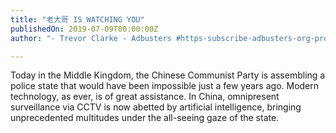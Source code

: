 ```yaml
---
title: "老大哥 IS WATCHING YOU"
publishedOn: 2019-07-09T00:00:00Z
author: "- Trevor Clarke - Adbusters #https-subscribe-adbusters-org-products-ab-144-the-age-of-total-disruption"

---
```


Today in the Middle Kingdom, the Chinese Communist Party is assembling a police state that would have been impossible just a few years ago. Modern technology, as ever, is of great assistance. In China, omnipresent surveillance via CCTV is now abetted by artificial intelligence, bringing unprecedented multitudes under the all-seeing gaze of the state.
